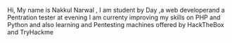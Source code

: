 Hi, My name is Nakkul Narwal ,
I am student by  Day ,a web developerand a Pentration tester at evening 
I am currenty improving my skills on PHP and Python and also learning and Pentesting machines offered by HackTheBox and TryHackme

<!---- 👋 Hi, I’m @InfinityNarwal
- 👀 I’m interested in ...
- 🌱 I’m currently learning ...
- 💞️ I’m looking to collaborate on ...
- 📫 How to reach me ...


InfinityNarwal/InfinityNarwal is a ✨ special ✨ repository because its `README.md` (this file) appears on your GitHub profile.
You can click the Preview link to take a look at your changes.
--->
